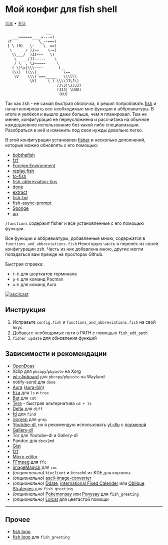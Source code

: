# Мой конфиг для fish shell
[🇬🇧](https://github.com/Omega9/fish/blob/main/README.md) • [🇷🇺](https://github.com/Omega9/fish/blob/main/README.ru.md)

```
                  ___
   ___======____=---=)
 /T            \_--===)
 [ \ (0)   \~    \_-==)
  \      / )J~~    \-=)
   \\___/  )JJ~~~   \)
    \_____/JJ~~~~~    \
    / \  , \J~~~~~     \
   (-\)\=|\\\~~~~       L__
   (\\)  (\\\)_           \==__
    \V    \\\) ===_____   \\\\\\
           \V)     \_) \\\\JJ\J\)
                       /J\JT\JJJJ)
                       (JJJ| \UUU)
                        (UU)
```

Так как zsh - не самая быстрая оболочка, я решил попробовать [fish](https://fishshell.com/) и начал копировать все необходимые мне функции и аббревиатуры. В итоге я увлёкся и вышло даже больше, чем я планировал.
Тем не менее, конфигурация не переусложнена и рассчитана на обычное каждодневное использование без какой либо специализации. Разобраться в ней и изменить под свои нужды довольно легко.

В этой конфигурации установлен [fisher](https://github.com/jorgebucaran/fisher) и несколько дополнений, которые можно обновлять с его помощью:
- [bobthefish](https://github.com/oh-my-fish/theme-bobthefish)
- [fzf](https://github.com/jethrokuan/fzf)
- [Foreign Environment](https://github.com/oh-my-fish/plugin-foreign-env)
- [replay.fish](https://github.com/jorgebucaran/replay.fish)
- [to-fish](https://github.com/joehillen/to-fish)
- [fish-abbreviation-tips](https://github.com/gazorby/fish-abbreviation-tips)
- [done](https://github.com/franciscolourenco/done)
- [extract](https://github.com/oh-my-fish/plugin-extract)
- [fish-bd](https://github.com/0rax/fish-bd)
- [fish-async-prompt](https://github.com/acomagu/fish-async-prompt)
- [Sponge](https://github.com/meaningful-ooo/sponge)
- [up](https://github.com/shannonmoeller/up)

`/functions` содержит fisher и все установленные с его помощью функции.

Все функции и аббревиатуры, добавленные мною, содержатся в `functions_and_abbreviations.fish`
Некоторую часть я перенёс из своей конфигурации zsh. Часть из них добавлена мною, другие могли попадаться вам прежде на просторах Github.

Быстрая справка:
- `t-h` для шорткатов терминала
- `p-h` для команд Pacman
- `a-h` для команд Aura

[![asciicast](https://asciinema.org/a/434291.svg)](https://asciinema.org/a/434291)

## Инструкция
1. Исправьте `config.fish` и `functions_and_abbreviations.fish` на свой вкус
2. Добавьте необходимые пути в PATH с помощью `fish_add_path`
3. `fisher update` для обновления функций

## Зависимости и рекомендации
- [OpenDoas](https://wiki.archlinux.org/title/Doas_(%D0%A0%D1%83%D1%81%D1%81%D0%BA%D0%B8%D0%B9))
- Xclip для `pbcopy`/`pbpaste` на Xorg
- [wl-clipboard](https://github.com/bugaevc/wl-clipboard) для `pbcopy`/`pbpaste` на Wayland
- notify-send для `done`
- [Aura](https://fosskers.github.io/aura/) ([aura-bin](https://aur.archlinux.org/packages/aura-bin/))
- [Eza](https://eza.rocks) для `ls` и `tree`
- [Bat](https://github.com/sharkdp/bat) для `cat`
- [Tere](https://github.com/mgunyho/tere) - быстрая альтернатива `cd + ls`
- [Delta](https://github.com/dandavison/delta) для `diff`
- [fd](https://github.com/sharkdp/fd) для `find`
- [ripgrep](https://github.com/BurntSushi/ripgrep) для `grep`
- [Youtube-dl](https://youtube-dl.org/), но я рекомендую использовать [yt-dlp](https://github.com/yt-dlp/yt-dlp) с [подменой](https://aur.archlinux.org/packages/yt-dlp-drop-in)
- [Gallery-dl](https://github.com/mikf/gallery-dl)
- Tor для Youtube-dl и Gallery-dl
- Pandoc для `docx2md`
- [Gist](https://github.com/defunkt/gist)
- [fzf](https://github.com/junegunn/fzf)
- [Micro editor](https://micro-editor.github.io/)
- [FFmpeg](https://ffmpeg.org) для `ffc`
- [ImageMagick](https://imagemagick.org) для `imc`
- *(опционально)* `kioclient` и `ktrash6` из KDE для корзины
- *(опционально)* [ascii-image-converter](https://github.com/TheZoraiz/ascii-image-converter)
- *(опционально)* [Ddate](https://en.wikipedia.org/wiki/Discordian_calendar), [International Fixed Calender](https://github.com/gauravnumber/ifc-cli) или [Oblique Strategies](https://github.com/nph278/oblique-strategies-cli) для `fish_greeting`
- *(опционально)* [Pokemonsay](https://github.com/HRKings/pokemonsay-newgenerations.git) или [Ponysay](https://erkin.party/ponysay/) для `fish_greeting`
- *(опционально)* [Lolcat](https://github.com/busyloop/lolcat) для цветастой помощи

* * *
## Прочее
- [fish logo](https://github.com/fish-shell/fish-shell/issues/114)
- [fish logo](https://github.com/laughedelic/fish_logo) для `fish_greeting`
